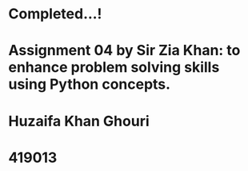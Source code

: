 # Completed...!
# Assignment 04 by Sir Zia Khan: to enhance problem solving skills using Python concepts.
# Huzaifa Khan Ghouri
# 419013
